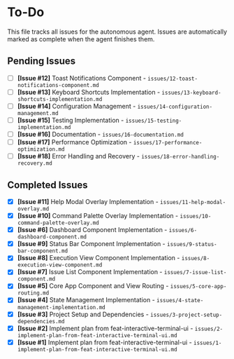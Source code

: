 # To-Do

This file tracks all issues for the autonomous agent. Issues are automatically marked as complete when the agent finishes them.

## Pending Issues
- [ ] **[Issue #12]** Toast Notifications Component - `issues/12-toast-notifications-component.md`
- [ ] **[Issue #13]** Keyboard Shortcuts Implementation - `issues/13-keyboard-shortcuts-implementation.md`
- [ ] **[Issue #14]** Configuration Management - `issues/14-configuration-management.md`
- [ ] **[Issue #15]** Testing Implementation - `issues/15-testing-implementation.md`
- [ ] **[Issue #16]** Documentation - `issues/16-documentation.md`
- [ ] **[Issue #17]** Performance Optimization - `issues/17-performance-optimization.md`
- [ ] **[Issue #18]** Error Handling and Recovery - `issues/18-error-handling-recovery.md`

## Completed Issues
- [x] **[Issue #11]** Help Modal Overlay Implementation - `issues/11-help-modal-overlay.md`
- [x] **[Issue #10]** Command Palette Overlay Implementation - `issues/10-command-palette-overlay.md`
- [x] **[Issue #6]** Dashboard Component Implementation - `issues/6-dashboard-component.md`
- [x] **[Issue #9]** Status Bar Component Implementation - `issues/9-status-bar-component.md`
- [x] **[Issue #8]** Execution View Component Implementation - `issues/8-execution-view-component.md`
- [x] **[Issue #7]** Issue List Component Implementation - `issues/7-issue-list-component.md`
- [x] **[Issue #5]** Core App Component and View Routing - `issues/5-core-app-routing.md`
- [x] **[Issue #4]** State Management Implementation - `issues/4-state-management-implementation.md`
- [x] **[Issue #3]** Project Setup and Dependencies - `issues/3-project-setup-dependencies.md`
- [x] **[Issue #2]** Implement plan from feat-interactive-terminal-ui - `issues/2-implement-plan-from-feat-interactive-terminal-ui.md`
- [x] **[Issue #1]** Implement plan from feat-interactive-terminal-ui - `issues/1-implement-plan-from-feat-interactive-terminal-ui.md`